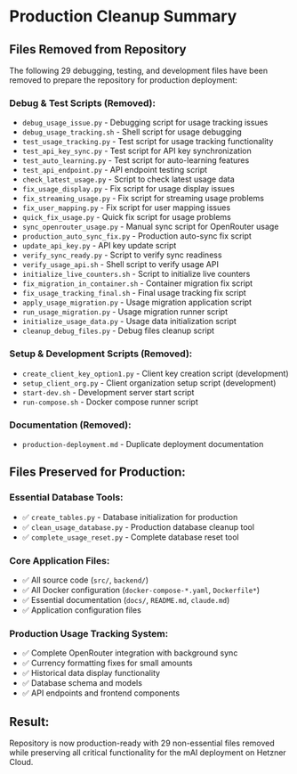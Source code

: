 # Production Cleanup Summary

## Files Removed from Repository

The following 29 debugging, testing, and development files have been removed to prepare the repository for production deployment:

### Debug & Test Scripts (Removed):
- `debug_usage_issue.py` - Debugging script for usage tracking issues
- `debug_usage_tracking.sh` - Shell script for usage debugging
- `test_usage_tracking.py` - Test script for usage tracking functionality
- `test_api_key_sync.py` - Test script for API key synchronization
- `test_auto_learning.py` - Test script for auto-learning features
- `test_api_endpoint.py` - API endpoint testing script
- `check_latest_usage.py` - Script to check latest usage data
- `fix_usage_display.py` - Fix script for usage display issues
- `fix_streaming_usage.py` - Fix script for streaming usage problems
- `fix_user_mapping.py` - Fix script for user mapping issues
- `quick_fix_usage.py` - Quick fix script for usage problems
- `sync_openrouter_usage.py` - Manual sync script for OpenRouter usage
- `production_auto_sync_fix.py` - Production auto-sync fix script
- `update_api_key.py` - API key update script
- `verify_sync_ready.py` - Script to verify sync readiness
- `verify_usage_api.sh` - Shell script to verify usage API
- `initialize_live_counters.sh` - Script to initialize live counters
- `fix_migration_in_container.sh` - Container migration fix script
- `fix_usage_tracking_final.sh` - Final usage tracking fix script
- `apply_usage_migration.py` - Usage migration application script
- `run_usage_migration.py` - Usage migration runner script
- `initialize_usage_data.py` - Usage data initialization script
- `cleanup_debug_files.py` - Debug files cleanup script

### Setup & Development Scripts (Removed):
- `create_client_key_option1.py` - Client key creation script (development)
- `setup_client_org.py` - Client organization setup script (development)
- `start-dev.sh` - Development server start script
- `run-compose.sh` - Docker compose runner script

### Documentation (Removed):
- `production-deployment.md` - Duplicate deployment documentation

## Files Preserved for Production:

### Essential Database Tools:
- ✅ `create_tables.py` - Database initialization for production
- ✅ `clean_usage_database.py` - Production database cleanup tool
- ✅ `complete_usage_reset.py` - Complete database reset tool

### Core Application Files:
- ✅ All source code (`src/`, `backend/`)
- ✅ All Docker configuration (`docker-compose-*.yaml`, `Dockerfile*`)
- ✅ Essential documentation (`docs/`, `README.md`, `claude.md`)
- ✅ Application configuration files

### Production Usage Tracking System:
- ✅ Complete OpenRouter integration with background sync
- ✅ Currency formatting fixes for small amounts
- ✅ Historical data display functionality
- ✅ Database schema and models
- ✅ API endpoints and frontend components

## Result:
Repository is now production-ready with 29 non-essential files removed while preserving all critical functionality for the mAI deployment on Hetzner Cloud.